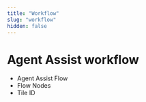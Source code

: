 ```yaml
---
title: "Workflow"
slug: "workflow"
hidden: false
---
```


# Agent Assist workflow


- Agent Assist Flow
- Flow Nodes
- Tile ID